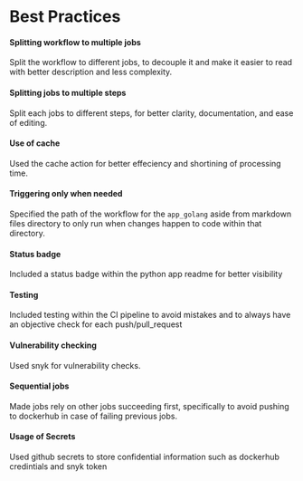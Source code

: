 # Best Practices

#### Splitting workflow to multiple jobs
Split the workflow to different jobs, to decouple it and make it easier to read with better description and less complexity.

#### Splitting jobs to multiple steps
Split each jobs to different steps, for better clarity, documentation, and ease of editing.

#### Use of cache
Used the cache action for better effeciency and shortining of processing time.

#### Triggering only when needed
Specified the path of the workflow for the `app_golang` aside from markdown files directory to only run when changes happen to code within that directory.

#### Status badge
Included a status badge within the python app readme for better visibility 

#### Testing
Included testing within the CI pipeline to avoid mistakes and to always have an objective check for each push/pull_request

#### Vulnerability checking
Used snyk for vulnerability checks.

#### Sequential jobs
Made jobs rely on other jobs succeeding first, specifically to avoid pushing to dockerhub in case of failing previous jobs.

#### Usage of Secrets
Used github secrets to store confidential information such as dockerhub credintials and snyk token